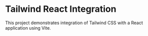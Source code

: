 # Tailwind React Integration

This project demonstrates integration of Tailwind CSS with a React application using Vite.
